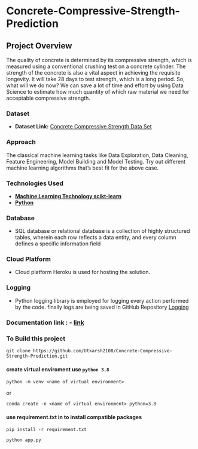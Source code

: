 # Concrete-Compressive-Strength-Prediction
## Project Overview
The quality of concrete is determined by its compressive strength, which is measured
using a conventional crushing test on a concrete cylinder. The strength of the concrete
is also a vital aspect in achieving the requisite longevity. It will take 28 days to test
strength, which is a long period. So, what will we do now? We can save a lot of time and
effort by using Data Science to estimate how much quantity of which raw material we
need for acceptable compressive strength.

### Dataset
- **Dataset Link:** [Concrete Compressive Strength Data Set](https://www.kaggle.com/datasets/elikplim/concrete-compressive-strength-data-set)

### Approach
The classical machine learning tasks like Data Exploration, Data Cleaning,
Feature Engineering, Model Building and Model Testing. Try out different machine
learning algorithms that’s best fit for the above case.



### Technologies Used
- [**Machine Learning Technology scikt-learn**](https://scikit-learn.org/stable/index.html)
- [**Python**](https://www.python.org/)

### Database
- SQL database or relational database is a collection of highly structured tables, wherein each row reflects a data entity, and every column defines a specific information field

### Cloud Platform
- Cloud platform Heroku is used for hosting the solution.

### Logging
- Python logging library is employed for logging every action performed by the code. finally logs are being saved in GitHub Repository [Logging](https://github.com/Utkarsh2108/Concrete-Compressive-Strength-Prediction/tree/main/logs)

### Documentation link : - [link](https://drive.google.com/drive/folders/1lPuFKlAAFBHBjlp3SOUvCgdePgnEVSGy)
### To Build this project
```
git clone https://github.com/Utkarsh2108/Concrete-Compressive-Strength-Prediction.git
```
#### create virtual enviroment use `python 3.8`
```
python -m venv <name of virtual environment>
```
or
```
conda create -n <name of virtual environment> python=3.8
```
#### use requirement.txt in to install compatible packages
```
pip install -r requirement.txt
```
```
python app.py
```

 
  

